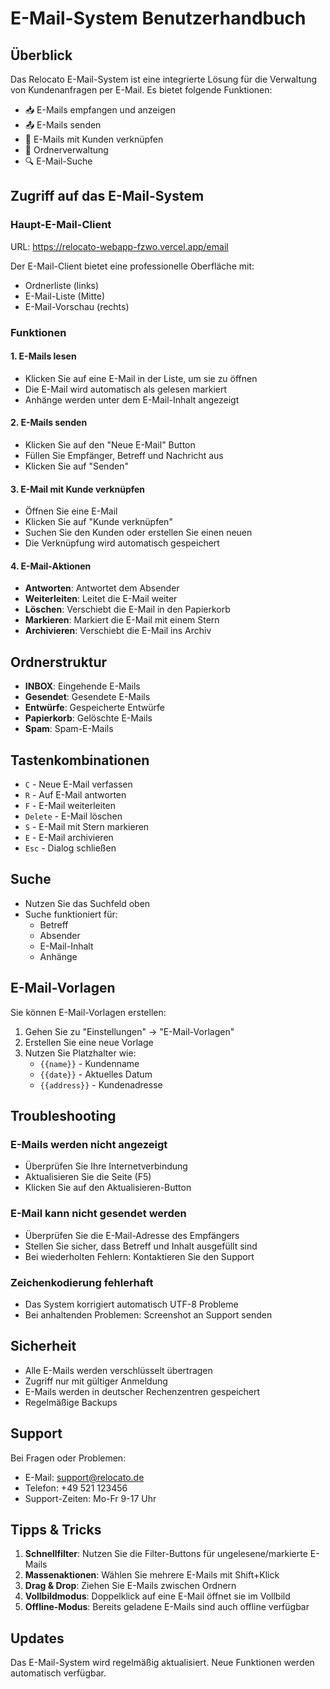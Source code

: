 # E-Mail-System Benutzerhandbuch

## Überblick

Das Relocato E-Mail-System ist eine integrierte Lösung für die Verwaltung von Kundenanfragen per E-Mail. Es bietet folgende Funktionen:

- 📥 E-Mails empfangen und anzeigen
- 📤 E-Mails senden
- 🔗 E-Mails mit Kunden verknüpfen
- 📁 Ordnerverwaltung
- 🔍 E-Mail-Suche

## Zugriff auf das E-Mail-System

### Haupt-E-Mail-Client
URL: https://relocato-webapp-fzwo.vercel.app/email

Der E-Mail-Client bietet eine professionelle Oberfläche mit:
- Ordnerliste (links)
- E-Mail-Liste (Mitte)
- E-Mail-Vorschau (rechts)

### Funktionen

#### 1. E-Mails lesen
- Klicken Sie auf eine E-Mail in der Liste, um sie zu öffnen
- Die E-Mail wird automatisch als gelesen markiert
- Anhänge werden unter dem E-Mail-Inhalt angezeigt

#### 2. E-Mails senden
- Klicken Sie auf den "Neue E-Mail" Button
- Füllen Sie Empfänger, Betreff und Nachricht aus
- Klicken Sie auf "Senden"

#### 3. E-Mail mit Kunde verknüpfen
- Öffnen Sie eine E-Mail
- Klicken Sie auf "Kunde verknüpfen"
- Suchen Sie den Kunden oder erstellen Sie einen neuen
- Die Verknüpfung wird automatisch gespeichert

#### 4. E-Mail-Aktionen
- **Antworten**: Antwortet dem Absender
- **Weiterleiten**: Leitet die E-Mail weiter
- **Löschen**: Verschiebt die E-Mail in den Papierkorb
- **Markieren**: Markiert die E-Mail mit einem Stern
- **Archivieren**: Verschiebt die E-Mail ins Archiv

## Ordnerstruktur

- **INBOX**: Eingehende E-Mails
- **Gesendet**: Gesendete E-Mails
- **Entwürfe**: Gespeicherte Entwürfe
- **Papierkorb**: Gelöschte E-Mails
- **Spam**: Spam-E-Mails

## Tastenkombinationen

- `C` - Neue E-Mail verfassen
- `R` - Auf E-Mail antworten
- `F` - E-Mail weiterleiten
- `Delete` - E-Mail löschen
- `S` - E-Mail mit Stern markieren
- `E` - E-Mail archivieren
- `Esc` - Dialog schließen

## Suche

- Nutzen Sie das Suchfeld oben
- Suche funktioniert für:
  - Betreff
  - Absender
  - E-Mail-Inhalt
  - Anhänge

## E-Mail-Vorlagen

Sie können E-Mail-Vorlagen erstellen:
1. Gehen Sie zu "Einstellungen" → "E-Mail-Vorlagen"
2. Erstellen Sie eine neue Vorlage
3. Nutzen Sie Platzhalter wie:
   - `{{name}}` - Kundenname
   - `{{date}}` - Aktuelles Datum
   - `{{address}}` - Kundenadresse

## Troubleshooting

### E-Mails werden nicht angezeigt
- Überprüfen Sie Ihre Internetverbindung
- Aktualisieren Sie die Seite (F5)
- Klicken Sie auf den Aktualisieren-Button

### E-Mail kann nicht gesendet werden
- Überprüfen Sie die E-Mail-Adresse des Empfängers
- Stellen Sie sicher, dass Betreff und Inhalt ausgefüllt sind
- Bei wiederholten Fehlern: Kontaktieren Sie den Support

### Zeichenkodierung fehlerhaft
- Das System korrigiert automatisch UTF-8 Probleme
- Bei anhaltenden Problemen: Screenshot an Support senden

## Sicherheit

- Alle E-Mails werden verschlüsselt übertragen
- Zugriff nur mit gültiger Anmeldung
- E-Mails werden in deutscher Rechenzentren gespeichert
- Regelmäßige Backups

## Support

Bei Fragen oder Problemen:
- E-Mail: support@relocato.de
- Telefon: +49 521 123456
- Support-Zeiten: Mo-Fr 9-17 Uhr

## Tipps & Tricks

1. **Schnellfilter**: Nutzen Sie die Filter-Buttons für ungelesene/markierte E-Mails
2. **Massenaktionen**: Wählen Sie mehrere E-Mails mit Shift+Klick
3. **Drag & Drop**: Ziehen Sie E-Mails zwischen Ordnern
4. **Vollbildmodus**: Doppelklick auf eine E-Mail öffnet sie im Vollbild
5. **Offline-Modus**: Bereits geladene E-Mails sind auch offline verfügbar

## Updates

Das E-Mail-System wird regelmäßig aktualisiert. Neue Funktionen werden automatisch verfügbar.